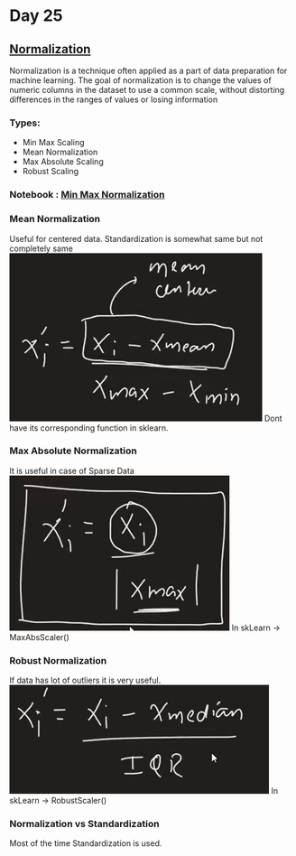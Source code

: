 # Day 25

## [Normalization](https://www.youtube.com/watch?v=eBrGyuA2MIg&list=PLKnIA16_Rmvbr7zKYQuBfsVkjoLcJgxHH&index=25)

Normalization is a technique often applied as a part of data preparation for machine learning. The goal of normalization is to change the values of numeric columns in the dataset to use a common scale, without distorting differences in the ranges of values or losing information

### Types:
- Min Max Scaling
- Mean Normalization
- Max Absolute Scaling
- Robust Scaling

### Notebook : [Min Max Normalization](./Code/index.ipynb)

### Mean Normalization
Useful for centered data. Standardization is somewhat same but not completely same
![](./assets/meanNorm.png)
Dont have its corresponding function in sklearn.

### Max Absolute Normalization
It is useful in case of Sparse Data
![](./assets/maxAbs.png)
In skLearn -> MaxAbsScaler()

### Robust Normalization
If data has lot of outliers it is very useful.
![](./assets/Robust.png)
In skLearn -> RobustScaler()

### Normalization vs Standardization
<!-- Watch Video -->
Most of the time Standardization is used.